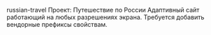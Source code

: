russian-travel
Проект: Путешествие по России
Адаптивный сайт работающий на любых разрешениях экрана.
Требуется добавить вендорные префиксы свойствам.
